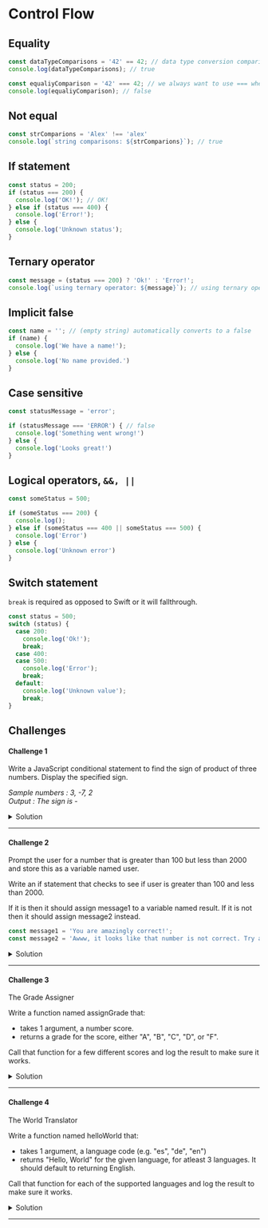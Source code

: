 # Control Flow 

## Equality 

```javascript 
const dataTypeComparisons = '42' == 42; // data type conversion comparisons
console.log(dataTypeComparisons); // true

const equaliyComparison = '42' === 42; // we always want to use === when doing equaliy comparison
console.log(equaliyComparison); // false
```

## Not equal 

```javascript 
const strComparions = 'Alex' !== 'alex'
console.log(`string comparisons: ${strComparions}`); // true
```

## If statement 

```javascript 
const status = 200; 
if (status === 200) {
  console.log('OK!'); // OK! 
} else if (status === 400) {
  console.log('Error!'); 
} else {
  console.log('Unknown status'); 
}
```

## Ternary operator 

```javascript 
const message = (status === 200) ? 'Ok!' : 'Error!'; 
console.log(`using ternary operator: ${message}`); // using ternary operator: Ok!
```

## Implicit false 

```javascript 
const name = ''; // (empty string) automatically converts to a false
if (name) {
  console.log('We have a name!'); 
} else {
  console.log('No name provided.')
}
```

## Case sensitive 

```javascript 
const statusMessage = 'error'; 

if (statusMessage === 'ERROR') { // false
  console.log('Something went wrong!')
} else {
  console.log('Looks great!')
}
```

## Logical operators, `&&, ||`

```javascript 
const someStatus = 500; 

if (someStatus === 200) {
  console.log(); 
} else if (someStatus === 400 || someStatus === 500) {
  console.log('Error')
} else {
  console.log('Unknown error')
}
```

## Switch statement 

`break` is required as opposed to Swift or it will fallthrough. 

```javascript 
const status = 500; 
switch (status) {
  case 200: 
    console.log('Ok!'); 
    break; 
  case 400: 
  case 500: 
    console.log('Error'); 
    break; 
  default: 
    console.log('Unknown value');
    break; 
}
```

## Challenges 

#### Challenge 1

Write a JavaScript conditional statement to find the sign of product of three numbers.
Display the specified sign.

_Sample numbers : 3, -7, 2_  
_Output : The sign is -_  

<details>
  <summary>Solution</summary>
 
```javascript
const num1 = 1, num2 = -8, num3 = 4; 
const product = num1 * num2 * num3; 
if (product < 0) {
  console.log('The sign is -')
} else {
  console.log('The sign is +')
}
```
 
</details>

***

#### Challenge 2 

Prompt the user for a number that is greater than 100 but less than 2000 and store this as a variable named user.

Write an if statement that checks to see if user is greater than 100 and less than 2000.

If it is then it should assign message1 to a variable named result. If it is not then it should assign message2 instead.

```javascript
const message1 = 'You are amazingly correct!';
const message2 = 'Awww, it looks like that number is not correct. Try again!';
```

<details>
  <summary>Solution</summary> 
  
```javascript 
const message1 = 'You are amazingly correct!';
const message2 = 'Awww, it looks like that number is not correct. Try again!';
 
const user = prompt('Please enter a number that is greater than 100 and less than 2000.'); 

const userNumber = parseInt(user);

let result = '';

if (userNumber > 100 && userNumber < 2000) {
  result = message1; 
} else {
  result = message2; 
}

console.log(result);
```
  
</details> 

***


#### Challenge 3

The Grade Assigner

Write a function named assignGrade that:
  * takes 1 argument, a number score.
  * returns a grade for the score, either "A", "B", "C", "D", or "F".

Call that function for a few different scores and log the result to make sure it works.

<details>
  <summary>Solution</summary> 
  
```javascript 
function assignGrade(score) {
  if (typeof score !== 'number') {
    console.log('Score is an invalid number.'); 
    return '';
  }
  if (score < 0) {
    console.log('Score should be non-negative.'); 
    return ''; 
  }
  switch (true) {
    case (score >= 90):
      return 'A'; 
    case (score >= 80 && score <= 89): 
      return 'B'; 
    case (score >= 70 && score <= 79): 
      return 'C'; 
    case (score >= 60 && score <= 69): 
      return 'D'; 
    default: 
      return 'F'; 
  }
}

console.log(assignGrade(90)); // A 
console.log(assignGrade(89)); // B 
console.log(assignGrade(79)); // C
console.log(assignGrade(69)); // D
console.log(assignGrade(59)); // F
```
  
</details> 

***

#### Challenge 4

The World Translator

Write a function named helloWorld that:
  * takes 1 argument, a language code (e.g. "es", "de", "en")
  * returns "Hello, World" for the given language, for atleast 3 languages. It should default to returning English.

Call that function for each of the supported languages and log the result to make sure it works.

<details> 
  <summary>Solution</summary> 
  
```javascript 
function helloWorld(languageCode) {
  if (typeof languageCode !== 'string') {
    console.log('Not a valid string code.'); 
    return;
  }
  const defaultTranslation = 'Hello World';
  languageCode = languageCode.toLowerCase(); 
  switch (languageCode) {
    case 'en':
      return defaultTranslation;
    case 'de': 
      return 'Hallo Welt'; 
    case 'se': 
      return 'Hej världen'; 
    case 'fr': 
      return 'Bonjour le monde'; 
    case 'es':
      return 'Hola Mundo.'; 
    default: 
      return defaultTranslation;
  }
}

console.log(helloWorld('fr')); // Bonjour le monde
console.log(helloWorld('se')); // Hej världen
console.log(helloWorld('ES')); // Hola Mundo 
console.log(helloWorld('alex')); // Hello World
```
  
</details> 

***

